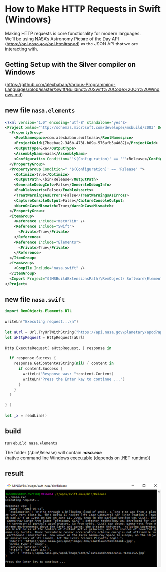 # How to Make HTTP Requests in Swift (Windows)

Making HTTP requests is core functionality for modern languages.  
We’ll be using NASA’s Astronomy Picture of the Day API (https://api.nasa.gov/api.html#apod) as the JSON API that we are interacting with.

## Getting Set up with the Silver compiler on Windows
(https://github.com/alexbaban/Various-Programming-Languages/blob/master/Swift/Building%20Swift%20Code%20On%20Windows.md)

## new file `nasa.elements`

``` xml
<?xml version="1.0" encoding="utf-8" standalone="yes"?>
<Project xmlns="http://schemas.microsoft.com/developer/msbuild/2003" DefaultTargets="Build" ToolsVersion="4.0">
  <PropertyGroup>
    <RootNamespace>com.alexbaban.swiftnasa</RootNamespace>
    <ProjectGuid>{7beebae2-346b-4731-b09a-576afb5a4d82}</ProjectGuid>
    <OutputType>Exe</OutputType>
    <AssemblyName>nasa</AssemblyName>
    <Configuration Condition="'$(Configuration)' == ''">Release</Configuration>
  </PropertyGroup>
  <PropertyGroup Condition=" '$(Configuration)' == 'Release' ">
    <Optimize>true</Optimize>
    <OutputPath>.\bin\Release</OutputPath>
    <GenerateDebugInfo>False</GenerateDebugInfo>
    <EnableAsserts>False</EnableAsserts>
    <TreatWarningsAsErrors>False</TreatWarningsAsErrors>
    <CaptureConsoleOutput>False</CaptureConsoleOutput>
    <WarnOnCaseMismatch>True</WarnOnCaseMismatch>
  </PropertyGroup>
  <ItemGroup>
    <Reference Include="mscorlib" />
    <Reference Include="Swift">
      <Private>True</Private>
    </Reference>
    <Reference Include="Elements">
      <Private>True</Private>
    </Reference>    
  </ItemGroup>
  <ItemGroup>
    <Compile Include="nasa.swift" />
  </ItemGroup>
  <Import Project="$(MSBuildExtensionsPath)\RemObjects Software\Elements\RemObjects.Elements.Echoes.targets" />
</Project>

```

## new file `nasa.swift`

``` swift
import RemObjects.Elements.RTL

writeLn("Executing request...\n")

let aUrl = Url.TryUrlWithString("https://api.nasa.gov/planetary/apod?api_key=DEMO_KEY")
let aHttpRequest = HttpRequest(aUrl)

Http.ExecuteRequest( aHttpRequest, { response in
  
  if response.Success {
    response.GetContentAsString(nil) { content in
      if content.Success {
        writeLn("Response was: "+content.Content)
        writeLn("Press the Enter key to continue ...")
      }
    }
  }

} )

let _x = readLine()

```

## build 

run `ebuild nasa.elements`

The folder (.\bin\Release) will contain ***nasa.exe***  
(native command line Windows executable (depends on .NET runtime))

## result

![result](How%20to%20Make%20HTTP%20Requests%20in%20Swift.PNG?raw=true "How to Make HTTP Requests in Swift (Windows)")
